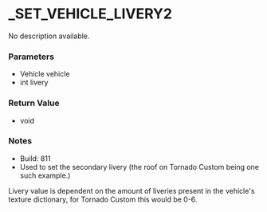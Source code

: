 # _SET_VEHICLE_LIVERY2

No description available.

### Parameters
* Vehicle vehicle
* int livery

### Return Value
* void

### Notes
* Build: 811
* Used to set the secondary livery (the roof on Tornado Custom being one such example.)

Livery value is dependent on the amount of liveries present in the vehicle's texture dictionary, for Tornado Custom this would be 0-6.


